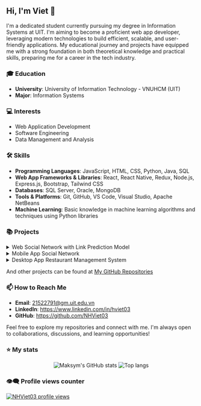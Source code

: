## Hi, I'm Viet 👋
I'm a dedicated student currently pursuing my degree in Information Systems at UIT. I'm aiming to become a proficient web app developer, leveraging modern technologies to build efficient, scalable, and user-friendly applications. My educational journey and projects have equipped me with a strong foundation in both theoretical knowledge and practical skills, preparing me for a career in the tech industry.

### 🎓 Education
- **University**: University of Information Technology - VNUHCM (UIT)
- **Major**: Information Systems

### 💻 Interests
- Web Application Development
- Software Engineering
- Data Management and Analysis

### 🛠️ Skills
- **Programming Languages**: JavaScript, HTML, CSS, Python, Java, SQL
- **Web App Frameworks & Libraries**: React, React Native, Redux, Node.js, Express.js, Bootstrap, Tailwind CSS
- **Databases**: SQL Server, Oracle, MongoDB
- **Tools & Platforms**: Git, GitHub, VS Code, Visual Studio, Apache NetBeans
-  **Machine Learning**: Basic knowledge in machine learning algorithms and techniques using Python libraries

### 📚 Projects

<details>
<summary>Web Social Network with Link Prediction Model</summary>
  
#### [Web Social Network with Link Prediction Model](https://github.com/NHViet03/Web_Social_Network_with_Link_Prediction)
- **Description**: A Full Stack Social Network Web Application featuring post management (create, like, comment, report), user management (follow, search, profile), real-time notifications, messaging, and calling. Implements graph theory and link prediction for follower suggestions. Includes an admin dashboard for comprehensive content management and decision-making.
- **Technologies Used**: React, Redux, NodeJS, ExpressJS, Socket.IO, NetworkX, FastAPI, MongoDB
- **Team Members**: 2
</details>

<details>
<summary>Mobile App Social Network</summary>

#### [Mobile App Social Network](https://github.com/NHViet03/Mobile-App_Social_Network)
- **Description**: A Full Stack Social Network Mobile Application featuring post management (create, like, share, comment, report), user management (follow, search, profile), real-time notifications, and messaging.
- **Technologies Used**: React Native, React, Expo Router, Redux, TailwindCSS, NodeJS, ExpressJS, Socket.IO, MongoDB
- **Team Members**: 2
</details>

<details>
<summary>Desktop App Restaurant Management System</summary>

#### [Desktop App Restaurant Management System](https://github.com/NHViet03/Java_Project_RestaurantMS)
- **Description**: A Desktop App for managing restaurant operations with user roles for customers, cashiers, warehouse managers, and administrators. Functions include table booking, order handling, payment confirmation, inventory management, and comprehensive data analytics.
- **Technologies Used**: Java OOP, Java Swing, Oracle
- **Team Members**: 1
</details>

And other projects can be found at [My GitHub Repositories](https://github.com/NHViet03?tab=repositories)

### 📫 How to Reach Me
- **Email**: 21522791@gm.uit.edu.vn
- **LinkedIn**: https://www.linkedin.com/in/hviet03
- **GitHub**: https://github.com/NHViet03

Feel free to explore my repositories and connect with me. I'm always open to collaborations, discussions, and learning opportunities!

### ⭐ My stats 
<div align="center">
<img alt="Maksym's GitHub stats" src="https://github-readme-stats.vercel.app/api?username=nhviet03&show_icons=true&theme=transparent"/>
<img alt="Top langs" src="https://github-readme-stats.vercel.app/api/top-langs/?username=nhviet03&layout=compact&&langs_count=8"/>
</div>

### 👁️‍🗨️ Profile views counter
[![NHViet03 profile views](https://u8views.com/api/v1/github/profiles/7869344/views/day-week-month-total-count.svg)](https://u8views.com/github/nhviet03)
